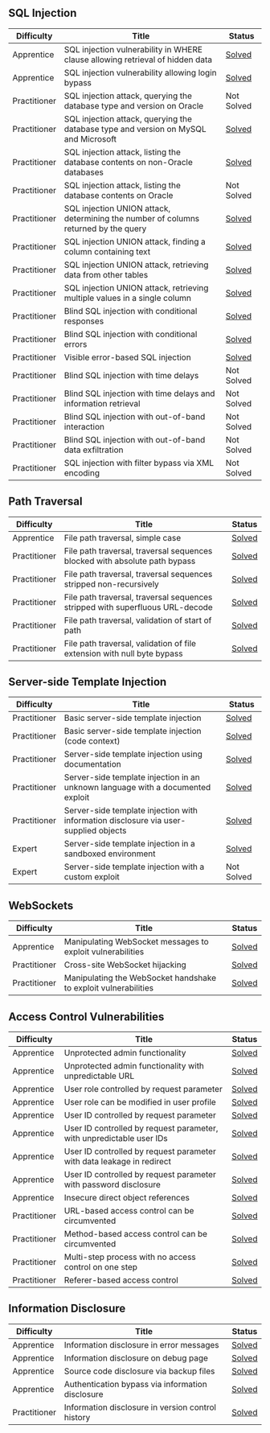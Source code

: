 ## SQL Injection
| **Difficulty**   | **Title**                                                                                     | **Status**   |
|------------------|-----------------------------------------------------------------------------------------------|--------------|
| Apprentice       | SQL injection vulnerability in WHERE clause allowing retrieval of hidden data                | [Solved](https://github.com/nglong05/PortSwigger/blob/main/SQL%20Injection.md#lab-sql-injection-vulnerability-in-where-clause-allowing-retrieval-of-hidden-data)       |
| Apprentice       | SQL injection vulnerability allowing login bypass                                             | [Solved](https://github.com/nglong05/PortSwigger/blob/main/SQL%20Injection.md#lab-sql-injection-vulnerability-allowing-login-bypass)       |
| Practitioner     | SQL injection attack, querying the database type and version on Oracle                        | Not Solved   |
| Practitioner     | SQL injection attack, querying the database type and version on MySQL and Microsoft           | [Solved](https://github.com/nglong05/PortSwigger/blob/main/SQL%20Injection.md#lab-sql-injection-attack-querying-the-database-type-and-version-on-mysql-and-microsoft)       |
| Practitioner     | SQL injection attack, listing the database contents on non-Oracle databases                   | [Solved](https://github.com/nglong05/PortSwigger/blob/main/SQL%20Injection.md#lab-sql-injection-attack-listing-the-database-contents-on-non-oracle-databases)       |
| Practitioner     | SQL injection attack, listing the database contents on Oracle                                 | Not Solved   |
| Practitioner     | SQL injection UNION attack, determining the number of columns returned by the query           | [Solved](https://github.com/nglong05/PortSwigger/blob/main/SQL%20Injection.md#lab-sql-injection-union-attack-determining-the-number-of-columns-returned-by-the-query)       |
| Practitioner     | SQL injection UNION attack, finding a column containing text                                  | [Solved](https://github.com/nglong05/PortSwigger/blob/main/SQL%20Injection.md#lab-sql-injection-union-attack-finding-a-column-containing-text)       |
| Practitioner     | SQL injection UNION attack, retrieving data from other tables                                 | [Solved](https://github.com/nglong05/PortSwigger/blob/main/SQL%20Injection.md#lab-sql-injection-union-attack-retrieving-data-from-other-tables)       |
| Practitioner     | SQL injection UNION attack, retrieving multiple values in a single column                     | [Solved](https://github.com/nglong05/PortSwigger/blob/main/SQL%20Injection.md#lab-sql-injection-union-attack-retrieving-multiple-values-in-a-single-column)       |
| Practitioner     | Blind SQL injection with conditional responses                                                | [Solved](https://github.com/nglong05/PortSwigger/blob/main/SQL%20Injection.md#lab-blind-sql-injection-with-conditional-responses)       |
| Practitioner     | Blind SQL injection with conditional errors                                                   | [Solved](https://github.com/nglong05/PortSwigger/blob/main/SQL%20Injection.md#lab-blind-sql-injection-with-conditional-errors)       |
| Practitioner     | Visible error-based SQL injection                                                             | [Solved](https://github.com/nglong05/PortSwigger/blob/main/SQL%20Injection.md#lab-visible-error-based-sql-injection)       |
| Practitioner     | Blind SQL injection with time delays                                                          | Not Solved   |
| Practitioner     | Blind SQL injection with time delays and information retrieval                                | Not Solved   |
| Practitioner     | Blind SQL injection with out-of-band interaction                                              | Not Solved   |
| Practitioner     | Blind SQL injection with out-of-band data exfiltration                                        | Not Solved   |
| Practitioner     | SQL injection with filter bypass via XML encoding                                             | Not Solved   |

## Path Traversal

| **Difficulty**   | **Title**                                                                                     | **Status**   |
|------------------|-----------------------------------------------------------------------------------------------|--------------|
| Apprentice       | File path traversal, simple case                                                             | [Solved](https://github.com/nglong05/PortSwigger/blob/main/Path%20Traversal.md#lab-file-path-traversal-simple-case)       |
| Practitioner     | File path traversal, traversal sequences blocked with absolute path bypass                   | [Solved](https://github.com/nglong05/PortSwigger/blob/main/Path%20Traversal.md#lab-file-path-traversal-traversal-sequences-blocked-with-absolute-path-bypass)       |
| Practitioner     | File path traversal, traversal sequences stripped non-recursively                            | [Solved](https://github.com/nglong05/PortSwigger/blob/main/Path%20Traversal.md#lab-file-path-traversal-traversal-sequences-stripped-non-recursively)       |
| Practitioner     | File path traversal, traversal sequences stripped with superfluous URL-decode                | [Solved](https://github.com/nglong05/PortSwigger/blob/main/Path%20Traversal.md#lab-file-path-traversal-traversal-sequences-stripped-with-superfluous-url-decode)       |
| Practitioner     | File path traversal, validation of start of path                                             | [Solved](https://github.com/nglong05/PortSwigger/blob/main/Path%20Traversal.md#lab-file-path-traversal-validation-of-start-of-path)       |
| Practitioner     | File path traversal, validation of file extension with null byte bypass                      | [Solved](https://github.com/nglong05/PortSwigger/blob/main/Path%20Traversal.md#lab-file-path-traversal-validation-of-file-extension-with-null-byte-bypass)       |

## Server-side Template Injection

| **Difficulty**   | **Title**                                                                                             | **Status**   |
|------------------|-----------------------------------------------------------------------------------------------------|--------------|
| Practitioner     | Basic server-side template injection                                                                 | [Solved](https://github.com/nglong05/PortSwigger/blob/main/SSTI.md#lab-basic-server-side-template-injection)       |
| Practitioner     | Basic server-side template injection (code context)                                                  | [Solved](https://github.com/nglong05/PortSwigger/blob/main/SSTI.md#lab-basic-server-side-template-injection-code-context)       |
| Practitioner     | Server-side template injection using documentation                                                   | [Solved](https://github.com/nglong05/PortSwigger/blob/main/SSTI.md#lab-server-side-template-injection-using-documentation)       |
| Practitioner     | Server-side template injection in an unknown language with a documented exploit                      | [Solved](https://github.com/nglong05/PortSwigger/blob/main/SSTI.md#lab-server-side-template-injection-in-an-unknown-language-with-a-documented-exploit)       |
| Practitioner     | Server-side template injection with information disclosure via user-supplied objects                 | [Solved](https://github.com/nglong05/PortSwigger/blob/main/SSTI.md#lab-server-side-template-injection-with-information-disclosure-via-user-supplied-objects)       |
| Expert           | Server-side template injection in a sandboxed environment                                            | [Solved](https://github.com/nglong05/PortSwigger/blob/main/SSTI.md#lab-server-side-template-injection-in-a-sandboxed-environment)       |
| Expert           | Server-side template injection with a custom exploit                                                 | Not Solved   |

## WebSockets

| **Difficulty**   | **Title**                                                                                     | **Status**   |
|------------------|-----------------------------------------------------------------------------------------------|--------------|
| Apprentice       | Manipulating WebSocket messages to exploit vulnerabilities                                   | [Solved](https://github.com/nglong05/PortSwigger/blob/main/WebSockets.md#lab-manipulating-websocket-messages-to-exploit-vulnerabilities)       |
| Practitioner     | Cross-site WebSocket hijacking                                                               | [Solved](https://github.com/nglong05/PortSwigger/blob/main/WebSockets.md#lab-cross-site-websocket-hijacking)       |
| Practitioner     | Manipulating the WebSocket handshake to exploit vulnerabilities                              | [Solved](https://github.com/nglong05/PortSwigger/blob/main/WebSockets.md#lab-manipulating-the-websocket-handshake-to-exploit-vulnerabilities)       |

## Access Control Vulnerabilities

| **Difficulty**   | **Title**                                                                                     | **Status**   |
|------------------|-----------------------------------------------------------------------------------------------|--------------|
| Apprentice       | Unprotected admin functionality                                                              | [Solved](https://github.com/nglong05/PortSwigger/blob/main/Access%20Control%20Vulnerabilities.md#lab-unprotected-admin-functionality)       |
| Apprentice       | Unprotected admin functionality with unpredictable URL                                       | [Solved](https://github.com/nglong05/PortSwigger/blob/main/Access%20Control%20Vulnerabilities.md#lab-unprotected-admin-functionality-with-unpredictable-url)       |
| Apprentice       | User role controlled by request parameter                                                    | [Solved](https://github.com/nglong05/PortSwigger/blob/main/Access%20Control%20Vulnerabilities.md#lab-user-role-controlled-by-request-parameter)       |
| Apprentice       | User role can be modified in user profile                                                    | [Solved](https://github.com/nglong05/PortSwigger/blob/main/Access%20Control%20Vulnerabilities.md#lab-user-role-can-be-modified-in-user-profile)       |
| Apprentice       | User ID controlled by request parameter                                                      | [Solved](https://github.com/nglong05/PortSwigger/blob/main/Access%20Control%20Vulnerabilities.md#lab-user-id-controlled-by-request-parameter)       |
| Apprentice       | User ID controlled by request parameter, with unpredictable user IDs                         | [Solved](https://github.com/nglong05/PortSwigger/blob/main/Access%20Control%20Vulnerabilities.md#lab-user-id-controlled-by-request-parameter-with-unpredictable-user-ids)       |
| Apprentice       | User ID controlled by request parameter with data leakage in redirect                        | [Solved](https://github.com/nglong05/PortSwigger/blob/main/Access%20Control%20Vulnerabilities.md#lab-user-id-controlled-by-request-parameter-with-data-leakage-in-redirect)       |
| Apprentice       | User ID controlled by request parameter with password disclosure                             | [Solved](https://github.com/nglong05/PortSwigger/blob/main/Access%20Control%20Vulnerabilities.md#lab-user-id-controlled-by-request-parameter-with-password-disclosure)       |
| Apprentice       | Insecure direct object references                                                            | [Solved](https://github.com/nglong05/PortSwigger/blob/main/Access%20Control%20Vulnerabilities.md#lab-insecure-direct-object-references)       |
| Practitioner     | URL-based access control can be circumvented                                                 | [Solved](https://github.com/nglong05/PortSwigger/blob/main/Access%20Control%20Vulnerabilities.md#lab-url-based-access-control-can-be-circumvented)       |
| Practitioner     | Method-based access control can be circumvented                                              | [Solved](https://github.com/nglong05/PortSwigger/blob/main/Access%20Control%20Vulnerabilities.md#lab-method-based-access-control-can-be-circumvented)       |
| Practitioner     | Multi-step process with no access control on one step                                        | [Solved](https://github.com/nglong05/PortSwigger/blob/main/Access%20Control%20Vulnerabilities.md#lab-multi-step-process-with-no-access-control-on-one-step)       |
| Practitioner     | Referer-based access control                                                                 | [Solved](https://github.com/nglong05/PortSwigger/blob/main/Access%20Control%20Vulnerabilities.md#lab-referer-based-access-control)   |

## Information Disclosure

| **Difficulty**   | **Title**                                                                                     | **Status**   |
|------------------|-----------------------------------------------------------------------------------------------|--------------|
| Apprentice       | Information disclosure in error messages                                                     | [Solved](https://github.com/nglong05/PortSwigger/blob/main/Information%20Disclosure.md#lab-information-disclosure-in-error-messages)       |
| Apprentice       | Information disclosure on debug page                                                         | [Solved](https://github.com/nglong05/PortSwigger/blob/main/Information%20Disclosure.md#lab-information-disclosure-on-debug-page)       |
| Apprentice       | Source code disclosure via backup files                                                      | [Solved](https://github.com/nglong05/PortSwigger/blob/main/Information%20Disclosure.md#lab-source-code-disclosure-via-backup-files)       |
| Apprentice       | Authentication bypass via information disclosure                                             | [Solved](https://github.com/nglong05/PortSwigger/blob/main/Information%20Disclosure.md#lab-authentication-bypass-via-information-disclosure)       |
| Practitioner     | Information disclosure in version control history                                            | [Solved](https://github.com/nglong05/PortSwigger/blob/main/Information%20Disclosure.md#lab-information-disclosure-in-version-control-history)       |
